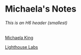 # Michaela's Notes
###### This is an H6 header (smallest)

[Michaela King](https://github.com/Michaela-K)

[Lighthouse Labs](https://www.lighthouselabs.ca/)

